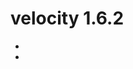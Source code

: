 # velocity 1.6.2
* [](https://velocity.apache.org/engine/1.6.2/)
* [](https://velocity.apache.org/engine/1.6.2/webapps.html)
